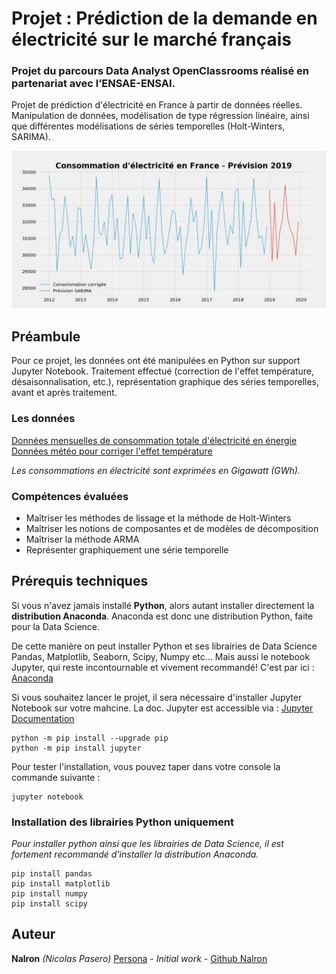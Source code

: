 # Projet : Prédiction de la demande en électricité sur le marché français
### Projet du parcours Data Analyst OpenClassrooms réalisé en partenariat avec l’ENSAE-ENSAI.
Projet de prédiction d'électricité en France à partir de données réelles. Manipulation de données, modélisation de type régression linéaire, ainsi que différentes modélisations de séries temporelles (Holt-Winters, SARIMA).

![Sarima](p9_graphic/sarima_prevision2019.jpg)


## Préambule
Pour ce projet, les données ont été manipulées en Python sur support Jupyter Notebook. Traitement effectué (correction de l'effet température, désaisonnalisation, etc.), représentation graphique des séries temporelles, avant et après traitement.

### Les données
[Données mensuelles de consommation totale d'électricité en énergie](http://www.rte-france.com/fr/eco2mix/eco2mix-telechargement)\
[Données météo pour corriger l'effet température](https://cegibat.grdf.fr/simulateur/calcul-dju)

*Les consommations en électricité sont exprimées en Gigawatt (GWh).* 

### Compétences évaluées
 - Maîtriser les méthodes de lissage et la méthode de Holt-Winters
 - Maîtriser les notions de composantes et de modèles de décomposition
 - Maîtriser la méthode ARMA
 - Représenter graphiquement une série temporelle


## Prérequis techniques
Si vous n'avez jamais installé **Python**, alors autant installer directement la **distribution Anaconda**.
Anaconda est donc une distribution Python, faite pour la Data Science.

De cette manière on peut installer Python et ses librairies de Data Science Pandas, Matplotlib, Seaborn, Scipy, Numpy etc… 
Mais aussi le notebook Jupyter, qui reste incontournable et vivement recommandé!
C'est par ici : [Anaconda](https://www.anaconda.com/download)

Si vous souhaitez lancer le projet, il sera nécessaire d'installer Jupyter Notebook sur votre mahcine. 
La doc. Jupyter est accessible via : [Jupyter Documentation](https://jupyter.readthedocs.io/en/latest/install.html) 

```
python -m pip install --upgrade pip    
python -m pip install jupyter
```

Pour tester l'installation, vous pouvez taper dans votre console la commande suivante :

```
jupyter notebook
```

### Installation des librairies Python uniquement
*Pour installer python ainsi que les librairies de Data Science, il est fortement recommandé d'installer la distribution Anaconda.* 

```
pip install pandas
pip install matplotlib
pip install numpy
pip install scipy
```

## Auteur

**Nalron** *(Nicolas Pasero)* [Persona](https://nalron.com) - *Initial work* - [Github Nalron](https://github.com/nalron)
